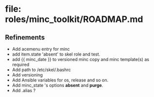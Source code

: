 # file: roles/minc_toolkit/ROADMAP.md

## Refinements

* Add acemenu entry for minc
* add item.state 'absent' to skel role and test.
* add {{ minc_date }} to versioned minc copy and minc template(s) as required
* Add path to /etc/skel/.bashrc
* Add versioning
* Add Ansible variables for os, release and so on.
* Add minc_state 's options **absent** and **purge**.
* Add .alias ? 

